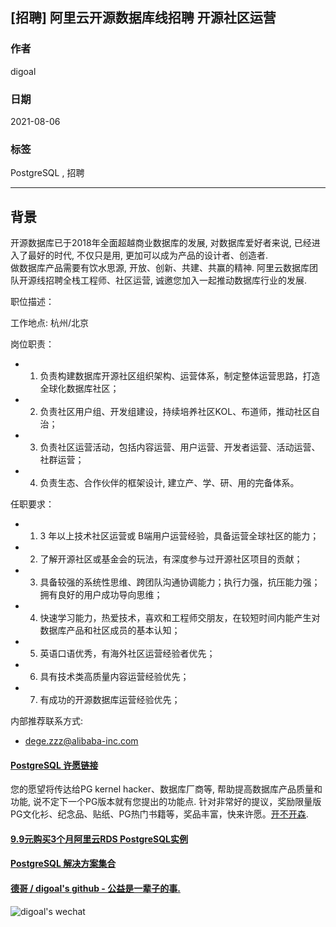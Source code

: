 ## [招聘] 阿里云开源数据库线招聘 开源社区运营    
    
### 作者    
digoal    
    
### 日期    
2021-08-06    
    
### 标签    
PostgreSQL , 招聘     
    
----    
    
## 背景    
开源数据库已于2018年全面超越商业数据库的发展, 对数据库爱好者来说, 已经进入了最好的时代, 不仅只是用, 更加可以成为产品的设计者、创造者.      
做数据库产品需要有饮水思源, 开放、创新、共建、共赢的精神. 阿里云数据库团队开源线招聘全栈工程师、社区运营, 诚邀您加入一起推动数据库行业的发展.    
    
职位描述：      
  
工作地点: 杭州/北京  
    
岗位职责：   
- 1. 负责构建数据库开源社区组织架构、运营体系，制定整体运营思路，打造全球化数据库社区；  
- 2. 负责社区用户组、开发组建设，持续培养社区KOL、布道师，推动社区自治；  
- 3. 负责社区运营活动，包括内容运营、用户运营、开发者运营、活动运营、社群运营；  
- 4. 负责生态、合作伙伴的框架设计, 建立产、学、研、用的完备体系。  
  
任职要求：   
- 1. 3 年以上技术社区运营或 B端用户运营经验，具备运营全球社区的能力；  
- 2. 了解开源社区或基金会的玩法，有深度参与过开源社区项目的贡献；  
- 3. 具备较强的系统性思维、跨团队沟通协调能力；执行力强，抗压能力强；拥有良好的用户成功导向思维；  
- 4. 快速学习能力，热爱技术，喜欢和工程师交朋友，在较短时间内能产生对数据库产品和社区成员的基本认知；  
- 5. 英语口语优秀，有海外社区运营经验者优先；  
- 6. 具有技术类高质量内容运营经验优先；  
- 7. 有成功的开源数据库运营经验优先；  
    
内部推荐联系方式:    
- dege.zzz@alibaba-inc.com    
    
    
  
#### [PostgreSQL 许愿链接](https://github.com/digoal/blog/issues/76 "269ac3d1c492e938c0191101c7238216")
您的愿望将传达给PG kernel hacker、数据库厂商等, 帮助提高数据库产品质量和功能, 说不定下一个PG版本就有您提出的功能点. 针对非常好的提议，奖励限量版PG文化衫、纪念品、贴纸、PG热门书籍等，奖品丰富，快来许愿。[开不开森](https://github.com/digoal/blog/issues/76 "269ac3d1c492e938c0191101c7238216").  
  
  
#### [9.9元购买3个月阿里云RDS PostgreSQL实例](https://www.aliyun.com/database/postgresqlactivity "57258f76c37864c6e6d23383d05714ea")
  
  
#### [PostgreSQL 解决方案集合](https://yq.aliyun.com/topic/118 "40cff096e9ed7122c512b35d8561d9c8")
  
  
#### [德哥 / digoal's github - 公益是一辈子的事.](https://github.com/digoal/blog/blob/master/README.md "22709685feb7cab07d30f30387f0a9ae")
  
  
![digoal's wechat](../pic/digoal_weixin.jpg "f7ad92eeba24523fd47a6e1a0e691b59")
  
